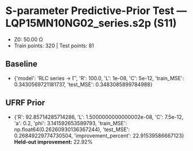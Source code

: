 # S-parameter Predictive-Prior Test — LQP15MN10NG02_series.s2p (S11)
- Z0: 50.00 Ω
- Train points: 320  |  Test points: 81

## Baseline
- {'model': 'RLC series -> Γ', 'R': 100.0, 'L': 1e-08, 'C': 5e-12, 'train_MSE': 0.3430569721181737, 'test_MSE': 0.3483085899784988}

## UFRF Prior
- {'R': 92.85714285714286, 'L': 1.5000000000000002e-08, 'C': 7.5e-12, 'a': 0.2, 'phi': 3.141592653589793, 'train_MSE': np.float64(0.26260930136367244), 'test_MSE': 0.26849229774730504, 'improvement_percent': 22.91539586667123}
**Held-out improvement:** 22.92%